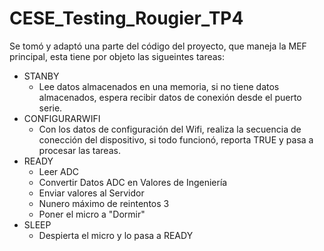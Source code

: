 # CESE_Testing_Rougier_TP4

Se tomó y adaptó una parte del código del proyecto, que maneja la MEF principal, esta tiene por objeto las sigueintes tareas:
- STANBY 
    - Lee datos almacenados en una memoria, si no tiene datos almacenados, espera recibir datos de conexión desde el puerto
    serie.
- CONFIGURARWIFI
    - Con los datos de configuración del Wifi, realiza la secuencia de conección del dispositivo, si todo funcionó, reporta TRUE y pasa a procesar las tareas.
- READY
    - Leer ADC
    -  Convertir Datos ADC en Valores de Ingeniería 
    - Enviar valores al Servidor 
    - Nunero máximo de reintentos 3 
    - Poner el micro a "Dormir"
- SLEEP
    - Despierta el micro y lo pasa a READY